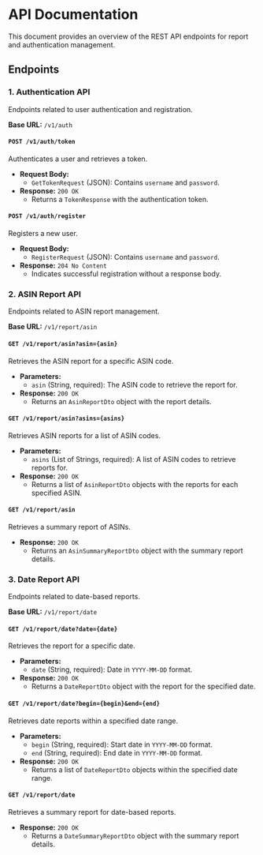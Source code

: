 # API Documentation

This document provides an overview of the REST API endpoints for report and authentication management.

## Endpoints

### 1. Authentication API
Endpoints related to user authentication and registration.

**Base URL:** `/v1/auth`

#### `POST /v1/auth/token`
Authenticates a user and retrieves a token.

- **Request Body:**
    - `GetTokenRequest` (JSON): Contains `username` and `password`.
- **Response:** `200 OK`
    - Returns a `TokenResponse` with the authentication token.

#### `POST /v1/auth/register`
Registers a new user.

- **Request Body:**
    - `RegisterRequest` (JSON): Contains `username` and `password`.
- **Response:** `204 No Content`
    - Indicates successful registration without a response body.

### 2. ASIN Report API
Endpoints related to ASIN report management.

**Base URL:** `/v1/report/asin`

#### `GET /v1/report/asin?asin={asin}`
Retrieves the ASIN report for a specific ASIN code.

- **Parameters:**
    - `asin` (String, required): The ASIN code to retrieve the report for.
- **Response:** `200 OK`
    - Returns an `AsinReportDto` object with the report details.

#### `GET /v1/report/asin?asins={asins}`
Retrieves ASIN reports for a list of ASIN codes.

- **Parameters:**
    - `asins` (List of Strings, required): A list of ASIN codes to retrieve reports for.
- **Response:** `200 OK`
    - Returns a list of `AsinReportDto` objects with the reports for each specified ASIN.

#### `GET /v1/report/asin`
Retrieves a summary report of ASINs.

- **Response:** `200 OK`
    - Returns an `AsinSummaryReportDto` object with the summary report details.


### 3. Date Report API
Endpoints related to date-based reports.

**Base URL:** `/v1/report/date`

#### `GET /v1/report/date?date={date}`
Retrieves the report for a specific date.

- **Parameters:**
    - `date` (String, required): Date in `YYYY-MM-DD` format.
- **Response:** `200 OK`
    - Returns a `DateReportDto` object with the report for the specified date.

#### `GET /v1/report/date?begin={begin}&end={end}`
Retrieves date reports within a specified date range.

- **Parameters:**
    - `begin` (String, required): Start date in `YYYY-MM-DD` format.
    - `end` (String, required): End date in `YYYY-MM-DD` format.
- **Response:** `200 OK`
    - Returns a list of `DateReportDto` objects within the specified date range.

#### `GET /v1/report/date`
Retrieves a summary report for date-based reports.

- **Response:** `200 OK`
    - Returns a `DateSummaryReportDto` object with the summary report details.

